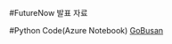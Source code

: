 #FutureNow 발표 자료

#Python Code(Azure Notebook)
[GoBusan](https://notebooks.azure.com/youngwook/libraries/GoBusan)